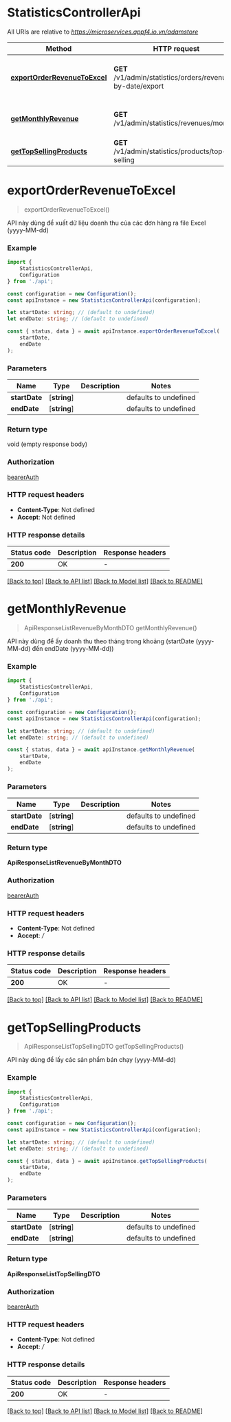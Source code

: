 # StatisticsControllerApi

All URIs are relative to *https://microservices.appf4.io.vn/adamstore*

|Method | HTTP request | Description|
|------------- | ------------- | -------------|
|[**exportOrderRevenueToExcel**](#exportorderrevenuetoexcel) | **GET** /v1/admin/statistics/orders/revenue-by-date/export | Export order revenue report to Excel|
|[**getMonthlyRevenue**](#getmonthlyrevenue) | **GET** /v1/admin/statistics/revenues/monthly | Fetched monthly revenue data|
|[**getTopSellingProducts**](#gettopsellingproducts) | **GET** /v1/admin/statistics/products/top-selling | Fetched top selling products|

# **exportOrderRevenueToExcel**
> exportOrderRevenueToExcel()

API này dùng để xuất dữ liệu doanh thu của các đơn hàng ra file Excel (yyyy-MM-dd)

### Example

```typescript
import {
    StatisticsControllerApi,
    Configuration
} from './api';

const configuration = new Configuration();
const apiInstance = new StatisticsControllerApi(configuration);

let startDate: string; // (default to undefined)
let endDate: string; // (default to undefined)

const { status, data } = await apiInstance.exportOrderRevenueToExcel(
    startDate,
    endDate
);
```

### Parameters

|Name | Type | Description  | Notes|
|------------- | ------------- | ------------- | -------------|
| **startDate** | [**string**] |  | defaults to undefined|
| **endDate** | [**string**] |  | defaults to undefined|


### Return type

void (empty response body)

### Authorization

[bearerAuth](../README.md#bearerAuth)

### HTTP request headers

 - **Content-Type**: Not defined
 - **Accept**: Not defined


### HTTP response details
| Status code | Description | Response headers |
|-------------|-------------|------------------|
|**200** | OK |  -  |

[[Back to top]](#) [[Back to API list]](../README.md#documentation-for-api-endpoints) [[Back to Model list]](../README.md#documentation-for-models) [[Back to README]](../README.md)

# **getMonthlyRevenue**
> ApiResponseListRevenueByMonthDTO getMonthlyRevenue()

API này dùng để ấy doanh thu theo tháng trong khoảng (startDate (yyyy-MM-dd) đến endDate (yyyy-MM-dd))

### Example

```typescript
import {
    StatisticsControllerApi,
    Configuration
} from './api';

const configuration = new Configuration();
const apiInstance = new StatisticsControllerApi(configuration);

let startDate: string; // (default to undefined)
let endDate: string; // (default to undefined)

const { status, data } = await apiInstance.getMonthlyRevenue(
    startDate,
    endDate
);
```

### Parameters

|Name | Type | Description  | Notes|
|------------- | ------------- | ------------- | -------------|
| **startDate** | [**string**] |  | defaults to undefined|
| **endDate** | [**string**] |  | defaults to undefined|


### Return type

**ApiResponseListRevenueByMonthDTO**

### Authorization

[bearerAuth](../README.md#bearerAuth)

### HTTP request headers

 - **Content-Type**: Not defined
 - **Accept**: */*


### HTTP response details
| Status code | Description | Response headers |
|-------------|-------------|------------------|
|**200** | OK |  -  |

[[Back to top]](#) [[Back to API list]](../README.md#documentation-for-api-endpoints) [[Back to Model list]](../README.md#documentation-for-models) [[Back to README]](../README.md)

# **getTopSellingProducts**
> ApiResponseListTopSellingDTO getTopSellingProducts()

API này dùng để lấy các sản phẩm bán chạy (yyyy-MM-dd)

### Example

```typescript
import {
    StatisticsControllerApi,
    Configuration
} from './api';

const configuration = new Configuration();
const apiInstance = new StatisticsControllerApi(configuration);

let startDate: string; // (default to undefined)
let endDate: string; // (default to undefined)

const { status, data } = await apiInstance.getTopSellingProducts(
    startDate,
    endDate
);
```

### Parameters

|Name | Type | Description  | Notes|
|------------- | ------------- | ------------- | -------------|
| **startDate** | [**string**] |  | defaults to undefined|
| **endDate** | [**string**] |  | defaults to undefined|


### Return type

**ApiResponseListTopSellingDTO**

### Authorization

[bearerAuth](../README.md#bearerAuth)

### HTTP request headers

 - **Content-Type**: Not defined
 - **Accept**: */*


### HTTP response details
| Status code | Description | Response headers |
|-------------|-------------|------------------|
|**200** | OK |  -  |

[[Back to top]](#) [[Back to API list]](../README.md#documentation-for-api-endpoints) [[Back to Model list]](../README.md#documentation-for-models) [[Back to README]](../README.md)

